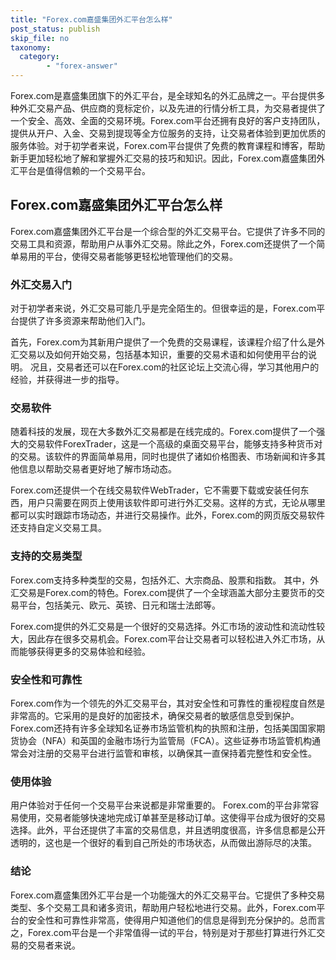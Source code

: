 ```yaml
---
title: "Forex.com嘉盛集团外汇平台怎么样"
post_status: publish
skip_file: no
taxonomy:
  category:
        - "forex-answer"
---
```


Forex.com是嘉盛集团旗下的外汇平台，是全球知名的外汇品牌之一。平台提供多种外汇交易产品、供应商的竞标定价，以及先进的行情分析工具，为交易者提供了一个安全、高效、全面的交易环境。Forex.com平台还拥有良好的客户支持团队，提供从开户、入金、交易到提现等全方位服务的支持，让交易者体验到更加优质的服务体验。对于初学者来说，Forex.com平台提供了免费的教育课程和博客，帮助新手更加轻松地了解和掌握外汇交易的技巧和知识。因此，Forex.com嘉盛集团外汇平台是值得信赖的一个交易平台。

## Forex.com嘉盛集团外汇平台怎么样

Forex.com嘉盛集团外汇平台是一个综合型的外汇交易平台。它提供了许多不同的交易工具和资源，帮助用户从事外汇交易。除此之外，Forex.com还提供了一个简单易用的平台，使得交易者能够更轻松地管理他们的交易。

### 外汇交易入门

对于初学者来说，外汇交易可能几乎是完全陌生的。但很幸运的是，Forex.com平台提供了许多资源来帮助他们入门。

首先，Forex.com为其新用户提供了一个免费的交易课程，该课程介绍了什么是外汇交易以及如何开始交易，包括基本知识，重要的交易术语和如何使用平台的说明。 况且，交易者还可以在Forex.com的社区论坛上交流心得，学习其他用户的经验，并获得进一步的指导。

### 交易软件

随着科技的发展，现在大多数外汇交易都是在线完成的。Forex.com提供了一个强大的交易软件ForexTrader，这是一个高级的桌面交易平台，能够支持多种货币对的交易。该软件的界面简单易用，同时也提供了诸如价格图表、市场新闻和许多其他信息以帮助交易者更好地了解市场动态。

Forex.com还提供一个在线交易软件WebTrader，它不需要下载或安装任何东西，用户只需要在网页上使用该软件即可进行外汇交易。这样的方式，无论从哪里都可以实时跟踪市场动态，并进行交易操作。此外，Forex.com的网页版交易软件还支持自定义交易工具。

### 支持的交易类型

Forex.com支持多种类型的交易，包括外汇、大宗商品、股票和指数。 其中，外汇交易是Forex.com的特色。Forex.com提供了一个全球涵盖大部分主要货币的交易平台，包括美元、欧元、英镑、日元和瑞士法郎等。

Forex.com提供的外汇交易是一个很好的交易选择。外汇市场的波动性和流动性较大，因此存在很多交易机会。Forex.com平台让交易者可以轻松进入外汇市场，从而能够获得更多的交易体验和经验。

### 安全性和可靠性

Forex.com作为一个领先的外汇交易平台，其对安全性和可靠性的重视程度自然是非常高的。它采用的是良好的加密技术，确保交易者的敏感信息受到保护。 Forex.com还持有许多全球知名证券市场监管机构的执照和注册，包括美国国家期货协会（NFA）和英国的金融市场行为监管局（FCA）。这些证券市场监管机构通常会对注册的交易平台进行监管和审核，以确保其一直保持着完整性和安全性。

### 使用体验

用户体验对于任何一个交易平台来说都是非常重要的。 Forex.com的平台非常容易使用，交易者能够快速地完成订单甚至是移动订单。这使得平台成为很好的交易选择。此外，平台还提供了丰富的交易信息，并且透明度很高，许多信息都是公开透明的，这也是一个很好的看到自己所处的市场状态，从而做出游际尽的决策。

### 结论

Forex.com嘉盛集团外汇平台是一个功能强大的外汇交易平台。它提供了多种交易类型、多个交易工具和诸多资讯，帮助用户轻松地进行交易。此外，Forex.com平台的安全性和可靠性非常高，使得用户知道他们的信息是得到充分保护的。总而言之，Forex.com平台是一个非常值得一试的平台，特别是对于那些打算进行外汇交易的交易者来说。


